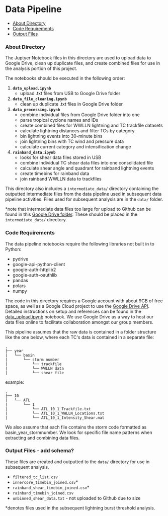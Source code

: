 # Data Pipeline

* [About Directory](#about)
* [Code Requirements](#requirements)
* [Output Files](#outputs)


<a id="about"></a>

### About Directory
The Juptyer Notebook files in this directory are used to upload data to Google Drive, clean up duplicate files, and create combined files for use in the analysis portion of this project.

The notebooks should be executed in the following order:
1. **`data_upload.ipynb`**
    - upload .txt files from USB to Google Drive folder
2. **`data_file_cleaning.ipynb`**
    - clean up duplicate .txt files in Google Drive folder
3. **`data_processing.ipynb`**
    - combine individual files from Google Drive folder into one
    - parse tropical cyclone names and IDs
    - create combined files for WWLLN lightning and TC trackfile datasets
    - calculate lightning distances and filter TCs by category
    - bin lightning events into 30-minute bins
    - join lightning bins with TC wind and pressure data
    - calculate current category and intensification change
4. **`rainband_data.ipynb`**
    - looks for shear data files stored in USB
    - combine individual TC shear data files into one consolidated file
    - calculate shear angle and quadrant for rainband lightning events
    - create timebins for rainband data
    - join rainband WWLLN data to trackfiles

This directory also includes a `intermediate_data/` directory containing the outputted intermediate files from the data pipeline used in subsequent data pipeline activities. Files used for subsequent analysis are in the `data/` folder.

*note that intermediate data files too large for upload to Github can be found in this [Google Drive folder](https://drive.google.com/drive/folders/105AYgecVORsUCyOwinQRfb--TC0hhBva?usp=drive_link). These should be placed in the `intermediate_data/` directory.

<a id="requirements"></a>

### Code Requirements
The data pipeline notebooks require the following libraries not built in to Python:
- pydrive
- google-api-python-client
- google-auth-httplib2
- google-auth-oauthlib
- pandas
- polars
- numpy

The code in this directory requires a Google account with about 9GB of free space, as well as a Google Cloud project to use the [Google Drive API](https://developers.google.com/drive/api/guides/about-sdk). Detailed instructions on setup and references can be found in the [data_upload.ipynb](/data_upload.ipynb) notebook.
We use Google Drive as a way to host our data files online to facilitate collaboration amongst our group members.

This pipeline assumes that the raw data is contained in a folder structure like the one below, where each TC's data is contained in a separate file:
```
.
├── year
|   └── basin
|       └── storm number
|           └── trackfile
|           └── WWLLN data
|           └── shear file
```
example:
```
.
├── 10
|   └── ATL
|       └── 1
|           └── ATL_10_1_Trackfile.txt
|           └── ATL_10_1_WWLLN_Locations.txt
|           └── ATL_10_1_Intensity_Shear.mat
```

We also assume that each file contains the storm code formatted as basin_year_stormnumber. We look for specific file name patterns when extracting and combining data files.

<a id="outputs"></a>

### Output Files - add schema?
These files are created and outputted to the `data/` directory for use in subsequent analysis.
- `filtered_tc_list.csv`
- `innercore_timebin_joined.csv`*
- `rainband_shear_timebin_joined.csv`*
- `rainband_timebin_joined.csv`
- `unbinned_shear_data.txt` - not uploaded to Github due to size

*denotes files used in the subsequent lightning burst threshold analysis.